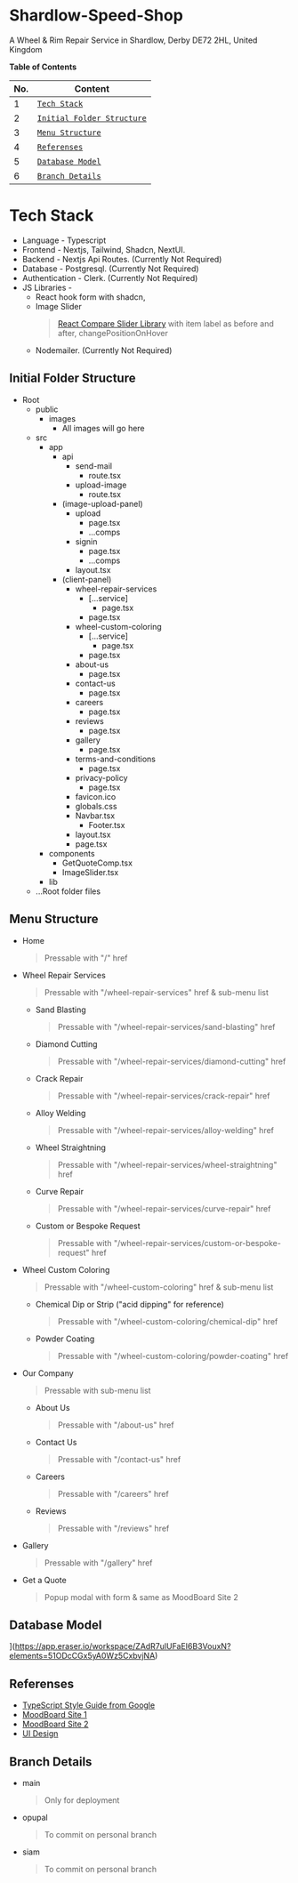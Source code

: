 # Shardlow-Speed-Shop
A Wheel &amp; Rim Repair Service in Shardlow, Derby DE72 2HL, United Kingdom


**Table of Contents**

|No.|Content|
|---|-------|
|1|[`Tech Stack`](https://github.com/TechysIT/Shardlow-Speed-Shop/blob/main/README.md#tech-stack)|
|2|[`Initial Folder Structure`](https://github.com/TechysIT/Shardlow-Speed-Shop/blob/main/README.md#initial-folder-structure)|
|3|[`Menu Structure`](https://github.com/TechysIT/Shardlow-Speed-Shop/blob/main/README.md#menu-structure)|
|4|[`Referenses`](https://github.com/TechysIT/Shardlow-Speed-Shop/blob/main/README.md#referenses)|
|5|[`Database Model`](https://github.com/TechysIT/Shardlow-Speed-Shop/blob/main/README.md#database-model)|
|6|[`Branch Details`](https://github.com/TechysIT/Shardlow-Speed-Shop/blob/main/README.md#branch-details)|


# Tech Stack

* Language - Typescript
* Frontend - Nextjs, Tailwind, Shadcn, NextUI.
* Backend - Nextjs Api Routes. (Currently Not Required)
* Database - Postgresql. (Currently Not Required)
* Authentication - Clerk. (Currently Not Required)
* JS Libraries - 
	* React hook form with shadcn, 
	* Image Slider 
		>[React Compare Slider Library](https://www.npmjs.com/package/react-compare-slider)  with item label as before and after, changePositionOnHover
	* Nodemailer. (Currently Not Required)

## Initial Folder Structure
* Root
	* public
		* images
			* All images will go here
	* src
		* app
			* api
				* send-mail
					* route.tsx
  				* upload-image
					* route.tsx
			* (image-upload-panel)
				* upload
					* page.tsx
					* ...comps
				* signin
					* page.tsx
					* ...comps
				* layout.tsx
			* (client-panel)
				* wheel-repair-services
					* [...service]
						* page.tsx
					* page.tsx
				* wheel-custom-coloring
					* [...service]
						* page.tsx
					* page.tsx
				* about-us
					* page.tsx
				* contact-us
					* page.tsx
				* careers
					* page.tsx
				* reviews
					* page.tsx
				* gallery
					* page.tsx
				* terms-and-conditions
					* page.tsx
				* privacy-policy
					* page.tsx
				* favicon.ico
				* globals.css
				* Navbar.tsx
     				* Footer.tsx
				* layout.tsx
				* page.tsx
		* components 
			* GetQuoteComp.tsx
   			* ImageSlider.tsx 
		* lib
	* ...Root folder files


## Menu Structure
* Home 
	>Pressable with "/" href
* Wheel Repair Services
	>Pressable with "/wheel-repair-services" href & sub-menu list
	* Sand Blasting 
		>Pressable with "/wheel-repair-services/sand-blasting" href
	* Diamond Cutting
		>Pressable with "/wheel-repair-services/diamond-cutting" href
	* Crack Repair
		>Pressable with "/wheel-repair-services/crack-repair" href
	* Alloy Welding
		>Pressable with "/wheel-repair-services/alloy-welding" href
	* Wheel Straightning
		>Pressable with "/wheel-repair-services/wheel-straightning" href
	* Curve Repair
		>Pressable with "/wheel-repair-services/curve-repair" href
	* Custom or Bespoke Request
		>Pressable with "/wheel-repair-services/custom-or-bespoke-request" href
* Wheel Custom Coloring
	>Pressable with "/wheel-custom-coloring" href & sub-menu list
	* Chemical Dip or Strip ("acid dipping" for reference)
		>Pressable with "/wheel-custom-coloring/chemical-dip" href
	* Powder Coating
		>Pressable with "/wheel-custom-coloring/powder-coating" href
* Our Company
	>Pressable with sub-menu list
	* About Us
		>Pressable with "/about-us" href
	* Contact Us
		>Pressable with "/contact-us" href
	* Careers
		>Pressable with "/careers" href
	* Reviews
		>Pressable with "/reviews" href
* Gallery
	>Pressable with "/gallery" href
* Get a Quote
	>Popup modal with form & same as MoodBoard Site 2

## Database Model
[](https://app.eraser.io/workspace/ZAdR7ulUFaEI6B3VouxN/preview?elements=51ODcCGx5yA0Wz5CxbvjNA&type=embed)](https://app.eraser.io/workspace/ZAdR7ulUFaEI6B3VouxN?elements=51ODcCGx5yA0Wz5CxbvjNA)


## Referenses
* [TypeScript Style Guide from Google](https://google.github.io/styleguide/tsguide.html)
* [MoodBoard Site 1](https://www.awrswheelrepair.com)
* [MoodBoard Site 2](https://wheelsonsite.com/)
* [UI Design](https://www.figma.com/file/2LezHcfKE9OfcJkR2Ol1n9/Shardlow-Speed-Shop?type=design&mode=design&t=Oj1jXRYdBC3CcLS1-1) 

## Branch Details
* main
  >Only for deployment
* opupal
  >To commit on personal branch
* siam
  >To commit on personal branch
